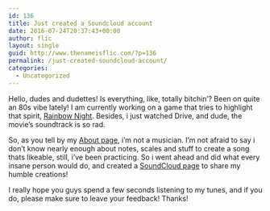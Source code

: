 ```yaml
---
id: 136
title: Just created a Soundcloud account
date: 2016-07-24T20:37:43+00:00
author: flic
layout: single
guid: http://www.thenameisflic.com/?p=136
permalink: /just-created-soundcloud-account/
categories:
  - Uncategorized
---
```


Hello, dudes and dudettes! Is everything, like, totally bitchin&#8217;? Been on quite an 80s vibe lately! I am currently working on a game that tries to highlight that spirit, [Rainbow Night](http://twitter.com/rainbownighttg). Besides, i just watched Drive, and dude, the movie&#8217;s soundtrack is so rad.

So, as you tell by my [About page](http://thenameisflic.com/about), i&#8217;m not a musician. I&#8217;m not afraid to say i don&#8217;t know nearly enough about notes, scales and stuff to create a song thats likeable, still, i&#8217;ve been practicing. So i went ahead and did what every insane person would do, and created a [SoundCloud page](https://soundcloud.com/ozymas/) to share my humble creations!

I really hope you guys spend a few seconds listening to my tunes, and if you do, please make sure to leave your feedback! Thanks!
